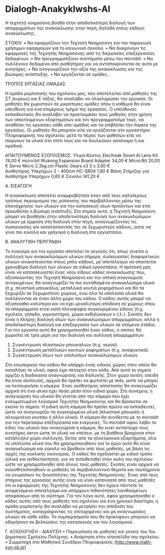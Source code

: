 # Dialogh-Anakyklwshs-AI
Η τεχνητή νοημοσύνη βοηθά στην αποδοτικότερη διαλογή των απορριμμάτων της ανακύκλωσης στην πηγή, δηλαδή στους κάδους ανακύκλωσης.

ΣΤΟΧΟΙ:
•	Να εφαρμόζουν την Τεχνητή Νοημοσύνη για την παραγωγή χρήσιμων εφαρμογών για το κοινωνικό σύνολο.
•	Να διακρίνουν τις εφαρμογές της Τεχνητής Νοημοσύνης από τις διεργασίες επεξεργασίας δεδομένων.
•	Να προγραμματίζουν συστήματα μέσω του microbit.
•	Να συλλέγουν δεδομένα από αισθητήρες και να ανταποκρίνονται σε αυτά με κινητήρες.
•	Να αναγνωρίζουν την αξία της ανακύκλωσης και της βιώσιμης ανάπτυξης.
•	Να εργάζονται σε ομάδες.

ΤΡΟΠΟΣ ΕΡΓΑΣΙΑΣ ΟΜΑΔΑΣ

Η ομάδα ρομποτικής του σχολείου μας, που αποτελείται από μαθητές της ΣΤ (κυρίως) και Ε τάξης, θα αναλάβει να ολοκληρώσει την εργασία. Οι μαθητές θα χωριστούν σε μικρότερες ομάδες όπου η καθεμιά θα είναι υπεύθυνη για ένα επιμέρους τμήμα της εργασίας. 
Ο υπεύθυνος εκπαιδευτικός θα αναλάβει να προετοιμάσει τους μαθητές στην χρήση των απαιτούμενων εξαρτημάτων και τον προγραμματισμό τους, να αναθέσει τις εργασίες κάθε υπο-ομάδας και να επιβλέπει την πορεία της εργασίας.
Οι μαθητές θα μπορούν είτε να εργάζονται στο εργαστήριο Πληροφορικής του σχολείου, μετά το πέρας των μαθητών είτε να παίρνουν τα υλικά στο σπίτι τους και να δουλεύουν αυτόνομα ή και ομαδικά.

ΑΠΑΙΤΟΥΜΕΝΟΣ ΕΞΟΠΛΙΣΜΟΣ:
Υλικά	Κόστος
Elecfreak Smart AI Lens Kit	74,00 €
micro:bit Wukong Expansion Board Adapter	34,00 €
Micro:Bit	20,00 €
Servo Micro 2.2kg.cm Plastic Gears x3	3 x 3,60 €  
Αισθητήρας Υπερήχων 2 - 400cm HC-SR04	1,80 €
Βάση Στήριξης για Αισθητήρα Υπερήχων	0,60 € 
Σύνολο	141,20 €

Α. ΕΙΣΑΓΩΓΗ

Η ανακύκλωση αποτελεί αναμφισβήτητα έναν από τους καλύτερους τρόπους περιορισμού της ρύπανσης του περιβάλλοντος μέσω της επανάχρησης των υλικών για την κατασκευή νέων προϊόντων και έτσι προωθείται η βιώσιμη ανάπτυξη. 
Στο σημείο αυτό, η Τεχνητή Νοημοσύνη μπορεί να βοηθήσει στην αποδοτικότερη διαλογή των ανακυκλώσιμων υλικών με έμφαση στη διαλογή στην πηγή, αναγνωρίζοντας τις συσκευασίες και κατατάσσοντάς τες σε ξεχωριστούς κάδους, ώστε να γίνει πιο εύκολα και γρήγορα η διαλογή στο εργοστάσιο.

Β. ΑΝΑΛΥΤΙΚΗ ΠΕΡΙΓΡΑΦΗ

Το έναυσμα για την εργασία αποτελεί το γεγονός ότι, όπως γίνεται η συλλογή των ανακυκλώσιμων υλικών σήμερα, συσκευασίες διαφορετικών υλικών ανακατεύονται στους μπλε κάδους, με αποτέλεσμα να απαιτείται χρονοβόρα διαλογή των υλικών σε ειδικά εργοστάσια.
Η πρότασή μας είναι να κατασκευαστεί ένας νέου είδους κάδος ανακύκλωσης που, αξιοποιώντας την Τεχνητή Νοημοσύνη και την οπτική αναγνώριση αντικειμένων, θα αναγνωρίζει τα πιο συνηθισμένα ανακυκλώσιμα υλικά (π.χ. πλαστικά μπουκάλια, μεταλλικά κουτιά ροφημάτων) και θα τα ξεχωρίζει σε ξεχωριστούς χώρους, ενώ όλα τα υπόλοιπα υλικά θα συλλέγονται σε έναν άλλο χώρο του κάδου.
Ο κάδος αυτός μπορεί να αξιοποιηθεί καλύτερα και να έχει μεγαλύτερη απόδοση σε χώρους όπου τα απορρίμματα είναι κατά πλειοψηφία συγκεκριμένου είδους (π.χ. σχολεία, γήπεδα, γυμναστήρια, χώροι εκδηλώσεων κ.τ.λ.).
Σκοπός δεν είναι η πλήρης διαλογή όλων των ανακυκλώσιμων απορριμμάτων, αλλά η αποδοτικότερη διαλογή και επεξεργασία των υλικών σε επόμενα στάδια.
Για την εργασία αυτή θα χρησιμοποιηθεί ένας κάδος, ο οποίος θα χωριστεί σε τρία μέρη για την διαλογή και συλλογή απορριμμάτων:
1.	Συγκέντρωση πλαστικών μπουκαλιών (π.χ. νερού).
2.	Συγκέντρωση μεταλλικών κουτιών ροφημάτων (π.χ. αναψυκτικά).
3.	Συγκέντρωση όλων των υπόλοιπων ανακυκλώσιμων υλικών.

Στο εσωτερικού του κάδου θα υπάρχει ένας ειδικός χώρος στον οποίο θα καταλήγει το υλικό, αφού έχει πεταχτεί στον κάδο. Από αυτό το σημείο αρχίζει η διαδικασία αναγνώρισης και διαλογής. 
Στον χώρο αυτόν, επειδή θα είναι σκοτεινός, αρχικά θα πρέπει να φωτιστεί με leds, ώστε να μπορεί να λειτουργήσει η κάμερα. Ένας αισθητήρας απόστασης θα αναγνωρίζει αρχικά ότι ένα υλικό έχει πέσει μέσα στον ειδικό χώρο. Στη συνέχεια, η αναγνώριση του υλικού θα γίνεται από την κάμερα που έχει ενσωματωμένο λογισμικό Τεχνητής Νοημοσύνης και θα βρίσκεται σε εκείνο το σημείο. Η ειδική αυτή κάμερα θα πρέπει πρώτα να εκπαιδευτεί, ώστε να αναγνωρίζει τα συγκεκριμένα υλικά (πλαστικό μπουκάλι ή αλουμινένιο κουτάκι ή άλλο υλικό). 
Η κάμερα θα συνδέεται με το microbit για την περεταίρω επεξεργασία και ενέργειες. Το microbit αφού λάβει το είδος του υλικού που αναγνώρισε η κάμερα, θα κινεί αντίστοιχα τους κινητήρες servo ώστε το υλικό να «πέσει», με τη βοήθεια βραχίονα στον κατάλληλο χώρο συλλογής.
Εκτός από τα ηλεκτρονικά εξαρτήματα, όλα τα υπόλοιπα υλικά που θα χρησιμοποιηθούν για το έργο αυτό θα είναι ανακυκλώσιμα και εύκολο να  βρεθούν από τους μαθητές, με βάση τις αρχές της κυκλικής οικονομίας.
Ο κάδος θα σχεδιαστεί με ειδικό τρόπο (υλικά και ανθεκτικότητα), για να τοποθετηθεί στην αυλή του σχολείου ώστε να χρησιμοποιηθεί από όλους τους μαθητές. Σκοπός είναι αρχικά να ευαισθητοποιηθούν οι μαθητές σε περιβαλλοντικά θέματα και ταυτόχρονα να γνωρίσουν τις δυνατότητες της Τεχνητής Νοημοσύνης.
Ένας από τους στόχους της εργασίας αυτής είναι να γίνει κατανοητό από τους μαθητές ότι οι εφαρμογές της Τεχνητής Νοημοσύνης δεν έχουν πάντοτε το αναμενόμενο αποτέλεσμα και υπάρχουν πιθανότητες λανθασμένων αποφάσεων από το σύστημα. Για τον λόγο αυτό, αφού χρησιμοποιηθεί ο κάδος αυτός από τους μαθητές του σχολείου για ένα χρονικό διάστημα, η ομάδα ρομποτικής θα αναλάβει να μετρήσει την απόδοση του συστήματος, καταγράφοντας τις επιτυχημένες και μη αναγνωρίσεις υλικών σε κάθε κάδο. Τα συμπεράσματα που θα προκύψουν μπορούν να οδηγήσουν σε βελτιώσεις της κατασκευής και του λογισμικού.

Γ. ΑΞΙΟΛΟΓΗΣΗ - ΔΙΑΧΥΣΗ
•	Παρουσίαση σε μαθητές και γονείς του 1ου Δημοτικού Σχολείου Πολίχνης.
•	Ανάρτηση στην ιστοσελίδα του σχολείου.
•	Συμμετοχή στο Μαθητικό Συνέδριο Πληροφορικής (http://www.math-syn-pli.gr)


